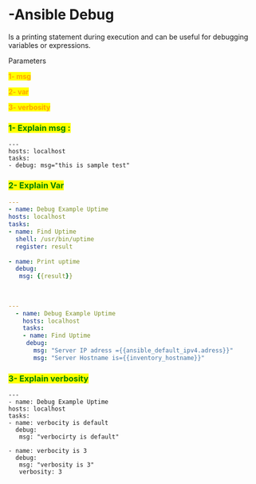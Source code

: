 # -Ansible Debug

Is a printing statement during execution and can be useful for debugging variables or expressions.

Parameters

<mark style="color:orange;">**1- msg**</mark>&#x20;

<mark style="color:orange;">**2- var**</mark>

<mark style="color:orange;">**3- verbosity**</mark>

### <mark style="color:green;">1- Explain msg :</mark>

```
---  
hosts: localhost     
tasks: 
- debug: msg="this is sample test"
```



### <mark style="color:green;">2- Explain Var</mark>

```yaml
---  
- name: Debug Example Uptime  
hosts: localhost     
tasks:  
- name: Find Uptime  
  shell: /usr/bin/uptime  
  register: result  
   
- name: Print uptime  
  debug:  
   msg: {{result}}
   
   
   
---
  - name: Debug Example Uptime  
    hosts: localhost     
    tasks:  
    - name: Find Uptime  
     debug:
       msg: "Server IP adress ={{ansible_default_ipv4.adress}}"
       msg: "Server Hostname is={{inventory_hostname}}"
```

### <mark style="color:green;">**3- Explain verbosity**</mark>

```
---  
- name: Debug Example Uptime  
hosts: localhost     
tasks:  
- name: verbocity is default
  debug:  
   msg: "verbocirty is default"   
  
- name: verbocity is 3
  debug:  
   msg: "verbosity is 3"   
   verbosity: 3
  
```

